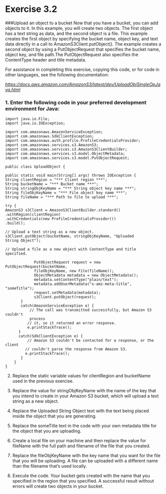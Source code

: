 
# Exercise 3.2

###Upload an object to a bucket
Now that you have a bucket, you can add objects to it. In this example, you will create two objects. The first object has a text string as data, and the second object is a file. This example creates the first object by specifying the bucket name, object key, and text data directly in a call to AmazonS3Client.putObject(). The example creates a second object by using a PutObjectRequest that specifies the bucket name, object key, and file path.The PutObjectRequest also specifies the ContentType header and title metadata.

For assistance in completing this exercise, copying this code, or for code in other languages, see the following documentation:

  *https://docs.aws.amazon.com/AmazonS3/latest/dev/UploadObjSingleOpJava.html*



### 1. Enter the following code in your preferred development environment for Java:

```
import java.io.File;
import java.io.IOException;
```
```
import com.amazonaws.AmazonServiceException;
import com.amazonaws.SdkClientException;
import com.amazonaws.auth.profile.ProfileCredentialsProvider;
import com.amazonaws.services.s3.AmazonS3;
import com.amazonaws.services.s3.AmazonS3ClientBuilder;
import com.amazonaws.services.s3.model.ObjectMetadata;
import com.amazonaws.services.s3.model.PutObjectRequest;

public class UploadObject {

public static void main(String[] args) throws IOException {
String clientRegion = "*** Client region ***";
String bucketName = "*** Bucket name ***";
String stringObjKeyName = "*** String object key name ***";
String fileObjKeyName = "*** File object key name ***";
String fileName = "*** Path to file to upload ***";

try {
AmazonS3 s3Client = AmazonS3ClientBuilder.standard()
.withRegion(clientRegion)
.withCredentials(new ProfileCredentialsProvider())
.build();

// Upload a text string as a new object.
s3Client.putObject(bucketName, stringObjKeyName, "Uploaded
String Object");

// Upload a file as a new object with ContentType and title
specified.

             PutObjectRequest request = new PutObjectRequest(bucketName,
             fileObjKeyName, new File(fileName));
             ObjectMetadata metadata = new ObjectMetadata();
             metadata.setContentType("plain/text");
             metadata.addUserMetadata("x-amz-meta-title", "someTitle");
             request.setMetadata(metadata);
             s3Client.putObject(request);
       }
       catch(AmazonServiceException e) {
           // The call was transmitted successfully, but Amazon S3 couldn't
           process
          // it, so it returned an error response.
          e.printStackTrace();
      }
      catch(SdkClientException e) {
          // Amazon S3 couldn't be contacted for a response, or the client
         // couldn't parse the response from Amazon S3.
         e.printStackTrace();
       }
    }
}
```
2. Replace the static variable values for clientRegion and bucketName used in the previous exercise.

3. Replace the value for stringObjKeyName with the name of the key that you intend to create in your Amazon S3 bucket, which will upload a text string as a new object.
4. Replace the Uploaded String Object text with the text being placed inside the object that you are generating.
5. Replace the someTitle text in the code with your own metadata title for the object that you are uploading.
6. Create a local file on your machine and then replace the value for fileName with the full path and filename of the file that you created.
7. Replace the fileObjKeyName with the key name that you want for the file that you will be uploading. A file can be uploaded with a different name than the filename that’s used locally.
8. Execute the code. Your bucket gets created with the name that you specified in the region that you specified. A successful result without errors will create two objects in your bucket.
